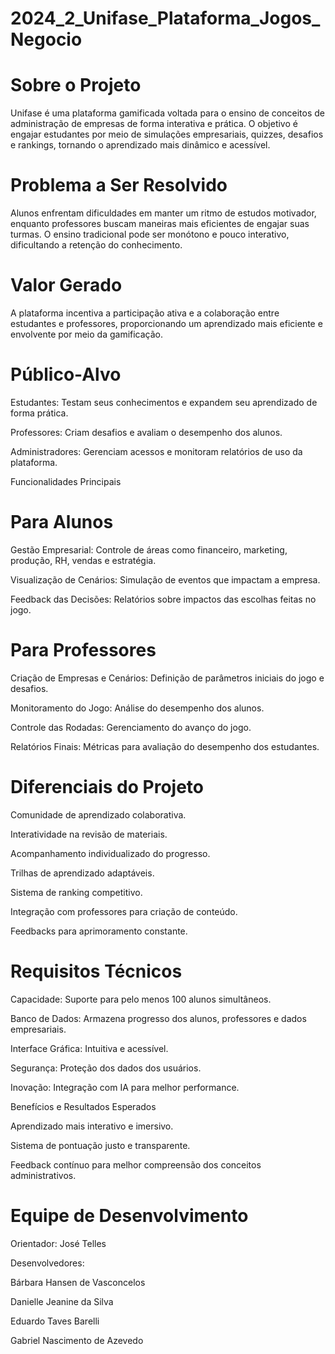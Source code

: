 # 2024_2_Unifase_Plataforma_Jogos_Negocio

# Sobre o Projeto

Unifase é uma plataforma gamificada voltada para o ensino de conceitos de administração de empresas de forma interativa e prática. O objetivo é engajar estudantes por meio de simulações empresariais, quizzes, desafios e rankings, tornando o aprendizado mais dinâmico e acessível.

# Problema a Ser Resolvido

Alunos enfrentam dificuldades em manter um ritmo de estudos motivador, enquanto professores buscam maneiras mais eficientes de engajar suas turmas. O ensino tradicional pode ser monótono e pouco interativo, dificultando a retenção do conhecimento.

# Valor Gerado

A plataforma incentiva a participação ativa e a colaboração entre estudantes e professores, proporcionando um aprendizado mais eficiente e envolvente por meio da gamificação.

# Público-Alvo

Estudantes: Testam seus conhecimentos e expandem seu aprendizado de forma prática.

Professores: Criam desafios e avaliam o desempenho dos alunos.

Administradores: Gerenciam acessos e monitoram relatórios de uso da plataforma.

Funcionalidades Principais

# Para Alunos

Gestão Empresarial: Controle de áreas como financeiro, marketing, produção, RH, vendas e estratégia.

Visualização de Cenários: Simulação de eventos que impactam a empresa.

Feedback das Decisões: Relatórios sobre impactos das escolhas feitas no jogo.

# Para Professores

Criação de Empresas e Cenários: Definição de parâmetros iniciais do jogo e desafios.

Monitoramento do Jogo: Análise do desempenho dos alunos.

Controle das Rodadas: Gerenciamento do avanço do jogo.

Relatórios Finais: Métricas para avaliação do desempenho dos estudantes.

# Diferenciais do Projeto

Comunidade de aprendizado colaborativa.

Interatividade na revisão de materiais.

Acompanhamento individualizado do progresso.

Trilhas de aprendizado adaptáveis.

Sistema de ranking competitivo.

Integração com professores para criação de conteúdo.

Feedbacks para aprimoramento constante.

# Requisitos Técnicos

Capacidade: Suporte para pelo menos 100 alunos simultâneos.

Banco de Dados: Armazena progresso dos alunos, professores e dados empresariais.

Interface Gráfica: Intuitiva e acessível.

Segurança: Proteção dos dados dos usuários.

Inovação: Integração com IA para melhor performance.

Benefícios e Resultados Esperados

Aprendizado mais interativo e imersivo.

Sistema de pontuação justo e transparente.

Feedback contínuo para melhor compreensão dos conceitos administrativos.

# Equipe de Desenvolvimento

Orientador: José Telles

Desenvolvedores:

Bárbara Hansen de Vasconcelos

Danielle Jeanine da Silva

Eduardo Taves Barelli

Gabriel Nascimento de Azevedo

